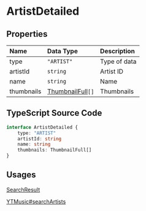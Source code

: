 # ArtistDetailed

## Properties

| Name       | Data Type                                 | Description  |
| :--------- | :---------------------------------------- | :----------- |
| type       | `"ARTIST"`                                | Type of data |
| artistId   | `string`                                  | Artist ID    |
| name       | `string`                                  | Name         |
| thumbnails | [ThumbnailFull](./ThumbnailFull.html)`[]` | Thumbnails   |

## TypeScript Source Code

```ts
interface ArtistDetailed {
	type: "ARTIST"
	artistId: string
	name: string
	thumbnails: ThumbnailFull[]
}
```

## Usages

[SearchResult](../types/SearchResult.html)

[YTMusic#searchArtists](../ytmusic-methods/searchArtists.html)
